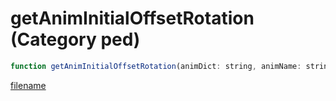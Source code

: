 # getAnimInitialOffsetRotation (Category ped)

```js
function getAnimInitialOffsetRotation(animDict: string, animName: string, x: number, y: number, z: number, xRot: number, yRot: number, zRot: number, p8: number, p9: number): Vector3
```

[filename](getAnimInitialOffsetRotation_m.md ':include')